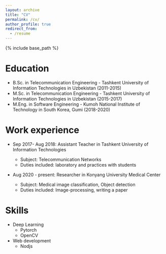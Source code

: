 ```yaml
---
layout: archive
title: "CV"
permalink: /cv/
author_profile: true
redirect_from:
  - /resume
---
```


{% include base_path %}

Education
======
* B.Sc. in Telecommunication Engineering - Tashkent University of Information Technologies in Uzbekistan (2011-2015)
* M.Sc. in Telecommunication Engineering - Tashkent University of Information Technologies in Uzbekistan (2015-2017)
* M.Eng. in Software Engineering - Kumoh National Institute of Technology in South Korea, Gumi (2018-2020)

Work experience
======
* Sep 2017- Aug 2018: Assistant Teacher in Tashkent University of Information Technologies
  * Subject: Telecommunication Networks
  * Duties included: laboratory and practices with students

* Aug 2020 - present: Researcher in Konyang University Medical Center
  * Subject: Medical image classification, Object detection
  * Duties included: Image-processing, writing a paper 
  
Skills
======
* Deep Learning
  * Pytorch
  * OpenCV
* Web development
  * Nodjs

